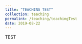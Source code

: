 ```yaml
---
title: "TEACHING TEST"
collection: teaching
permalink: /teaching/teachingTest
date: 2019-08-22
---
```

TEST
